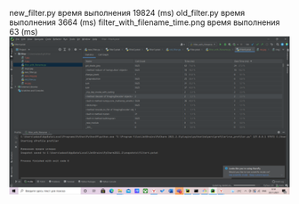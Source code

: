 new_filter.py время выполнения 19824 (ms)
old_filter.py время выполнения 3664 (ms)
filter_with_filename_time.png время выполнения 63 (ms) ![](filter_with_filename_time.png)
